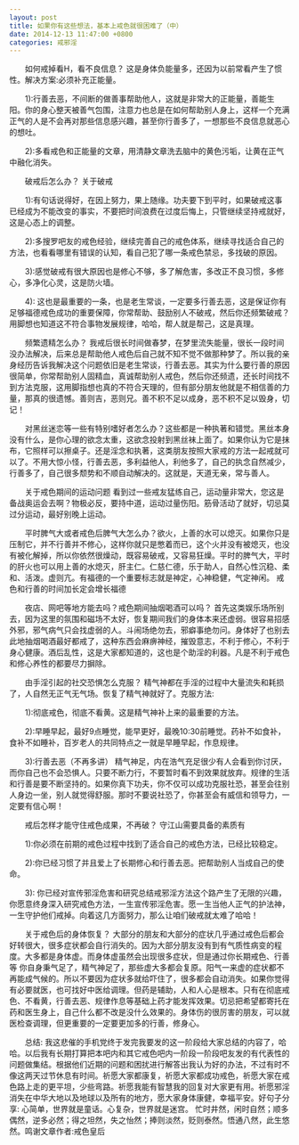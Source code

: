 ```yaml
---
layout: post
title: 如果你有这些想法，基本上戒色就很困难了（中）
date: 2014-12-13 11:47:00 +0800
categories: 戒邪淫
---
```


　　如何戒掉看H，看不良信息？ 这是身体负能量多，还因为以前常看产生了惯性。解决方案:必须补充正能量。
　　1):行善去恶，不间断的做善事帮助他人，这就是非常大的正能量，善能生阳。你的身心整天被善气包围，注意力也总是在如何帮助别人身上，这样一个充满正气的人是不会再对那些信息感兴趣，甚至你行善多了，一想那些不良信息就恶心的想吐。
　　2):多看戒色和正能量的文章，用清静文章洗去脑中的黄色污垢，让黄在正气中融化消失。
　　破戒后怎么办？ 关于破戒
　　1):有句话说得好，在因上努力，果上随缘。功夫要下到平时，如果破戒这事已经成为不能改变的事实，不要把时间浪费在过度后悔上，只管继续坚持戒就好，这是心态上的调整。
　　2):多搜罗吧友的戒色经验，继续完善自己的戒色体系，继续寻找适合自己的方法，也看看哪里有错误的认知，看自己犯了哪一条戒色禁忌，多找破的原因。
　　3):感觉破戒有很大原因也是修心不够，多了解危害，多改正不良习惯，多修心，多净化心灵，这是防火墙。
　　4): 这也是最重要的一条，也是老生常谈，一定要多行善去恶，这是保证你有足够福德戒色成功的重要保障，你常帮助、鼓励别人不破戒，然后你还频繁破戒？用脚想也知道这不符合事物发展规律，哈哈，帮人就是帮己，这是真理。
　　频繁遗精怎么办？ 我戒后很长时间做春梦，在梦里流失能量，很长一段时间没办法解决，后来总是帮助他人戒色后自己就不知不觉不做那种梦了。所以我的亲身经历告诉我解决这个问题依旧是老生常谈，行善去恶。其实为什么要行善的原因很简单，你常帮助别人固精血，真诚帮助别人戒色，然后你还频遗，还长时间找不到方法克服，这用脚指想也真的不符合天理的，但有部分朋友他就是不相信善的力量，那真的很遗憾。善则吉，恶则兄。善不积不足以成身，恶不积不足以毁身，切记！
　　对黑丝迷恋等一些有特别嗜好者怎么办？这些都是一种执著和错觉。黑丝本身没有什么，是你心理的欲念太重，这欲念投射到黑丝袜上面了。如果你认为它是抹布，它照样可以擦桌子。还是淫念和执著，这类朋友按照大家戒的方法一起戒就可以了。不用大惊小怪，行善去恶，多利益他人，利他多了，自己的执念自然减少，行善多了，自己很多颓势和不顺自动解决的。这就是，天道无亲，常与善人。
　　关于戒色期间的运动问题 看到过一些戒友猛练自己，运动量非常大，您这是备战奥运会去啊？物极必反，要持中道，运动过量伤阳。筋骨活动了就好，切忌莫过分运动，最好别晚上运动。
　　平时脾气大或者戒色后脾气大怎么办？欲火，上善的水可以熄灭。如果你只是压制它，并不行善并不修心，这样你就只是憋着而已，这个火并没有被熄灭，也没有被化解掉，所以你依然很燥动，既容易破戒，又容易狂燥。平时的脾气大，平时的肝火也可以用上善的水熄灭，肝主仁。仁慈仁德，乐于助人，自然心性沉稳、柔和、活泼。虚则亢。有福德的一个重要标志就是神定，心神稳健，气定神闲。 戒色和行善的时间加长定会增长福德
　　夜店、网吧等地方能去吗？戒色期间抽烟喝酒可以吗？ 首先这类娱乐场所别去，因为这里的氛围和磁场不太好，恢复期间我们的身体本来还虚弱。很容易招感外邪，邪气病气只会找虚弱的人。斗闹场绝勿去，邪癖事绝勿问。身体好了也别去此地抽烟喝酒最好都戒了，这种东西会麻痹神经，摧毁意志，不利于修心，不利于身心健康。酒后乱性，这是大家都知道的，这也是个助淫的利器。凡是不利于戒色和修心养性的都要尽力摒除。
　　由手淫引起的社交恐惧怎么克服？ 精气神都在手淫的过程中大量流失和耗损了，人自然无正气无气场。恢复了精气神就好了。克服方法:
　　1):彻底戒色，彻底不看黄。这是精气神补上来的最重要的方法。
　　2):早睡早起，最好9点睡觉，能早更好，最晚10:30前睡觉。药补不如食补，食补不如睡补，百岁老人的共同特点之一就是早睡早起，作息规律。
　　3):行善去恶（不再多讲） 精气神足，内在浩气充足很少有人会看到你讨厌，而你自己也不会恐惧人。只要不断力行，不要暂时看不到效果就放弃。规律的生活和行善是要不断坚持的。如果你真下功夫，你不仅可以成功克服社恐，甚至会往别人身边一坐，别人就觉得舒服。那时不要说社恐了，你甚至会有威信和领导力，一定要有信心啊！
　　戒后怎样才能守住戒色成果，不再破？ 守江山需要具备的素质有
　　1):你必须在前期的戒色过程中找到了适合自己的戒色方法，已经比较稳定。
　　2):你已经习惯了并且爱上了长期修心和行善去恶。把帮助别人当成自己的使命。
　　3): 你已经对宣传邪淫危害和研究总结戒邪淫方法这个路产生了无限的兴趣，你愿意终身深入研究戒色方法，一生宣传邪淫危害。愿一生当他人正气的护法神，一生守护他们戒掉。向着这几方面努力，那么让咱们破戒就太难了哈哈！
　　关于戒色后的身体恢复？ 大部分的朋友和大部分的症状几乎通过戒色后都会好转很大，很多症状都会自行消失的。因为大部分朋友没有到有气质性病变的程度。大多都是身体虚。而身体虚虽然会出现很多症状，但是通过你长期戒色、行善等 你自身秉气足了，精气神足了，那些虚大多都会复原。阳气一来虚的症状都不再能成气候的。所以不要因为症状多就给吓住了，很多都会自动消失。如果你觉得有必要就医，也可找好中医给调理。但药是辅助，人和人心是根本。只有在彻底戒色、不看黄，行善去恶、规律作息等基础上药才能发挥效果。切忌把希望都寄托在药和医生身上，自己什么都不改是没什么效果的。身体伤的很厉害的朋友，可以就医检查调理，但更重要的一定要更加多的行善，修身心。
　　总结: 我这悲催的手机党终于发完我要发的这一阶段给大家总结的内容了，哈哈。以后我有长期打算把本吧内和其它戒色吧内一阶段一阶段吧友发的有代表性的问题做集结。根据他们近期的问题和困扰进行解答出我认为好的办法，不过有时不像这两天过节休息有时间。祈愿大家都康复，祈愿大家都成功戒色，祈愿大家在戒色路上走的更平坦，少些弯路。祈愿我能有智慧我的回复对大家更有用。祈愿邪淫消失在中华大地以及地球以及所有的地方，愿大家身体康健，幸福平安。好句子分享: 心简单，世界就是童话。心复杂，世界就是迷宫。 忙时井然，闲时自然；顺多偶然，逆多必然；得之坦然，失之怡然；捧则淡然，贬则泰然。悟通八然，此生悠然。鸣谢文章作者:戒色皇后